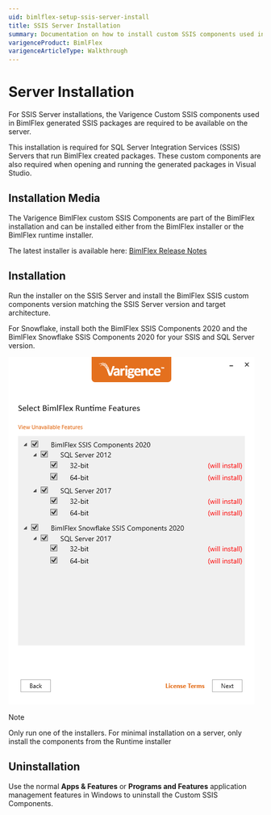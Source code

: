 ```yaml
---
uid: bimlflex-setup-ssis-server-install
title: SSIS Server Installation
summary: Documentation on how to install custom SSIS components used in BimlFlex to generate SSIS packages
varigenceProduct: BimlFlex
varigenceArticleType: Walkthrough
---
```

# Server Installation

For SSIS Server installations, the Varigence Custom SSIS components used in BimlFlex generated SSIS packages are required to be available on the server.

This installation is required for SQL Server Integration Services (SSIS) Servers that run BimlFlex created packages. These custom components are also required when opening and running the generated packages in Visual Studio.

## Installation Media

The Varigence BimlFlex custom SSIS Components are part of the BimlFlex installation and can be installed either from the BimlFlex installer or the BimlFlex runtime installer.

The latest installer is available here: [BimlFlex Release Notes](xref:bimlflex-release-notes-overview)

## Installation

Run the installer on the SSIS Server and install the BimlFlex SSIS custom components version matching the SSIS Server version and target architecture.

For Snowflake, install both the BimlFlex SSIS Components 2020 and the BimlFlex Snowflake SSIS Components 2020 for your SSIS and SQL Server version.

![Installing BimlFlex](../static/img/bimlflex-ss-v5-install-runtime-2020.png)

> [!NOTE]
> Only run one of the installers. For minimal installation on a server, only install the components from the Runtime installer

## Uninstallation

Use the normal **Apps & Features** or **Programs and Features** application management features in Windows to uninstall the Custom SSIS Components.
